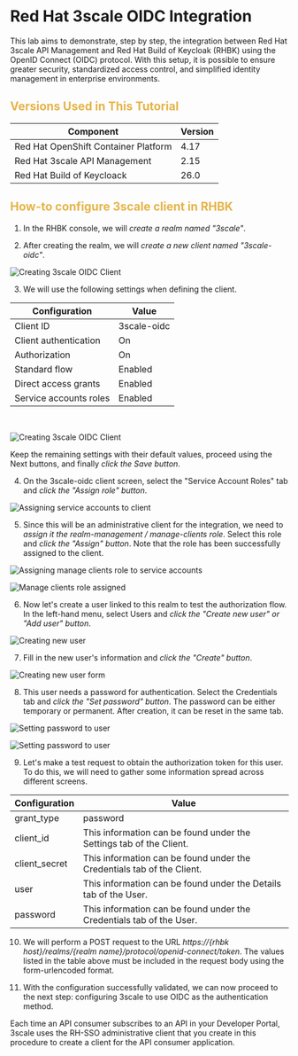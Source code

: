 # Red Hat 3scale OIDC Integration

This lab aims to demonstrate, step by step, the integration between Red Hat 3scale API Management and Red Hat Build of Keycloak (RHBK) using the OpenID Connect (OIDC) protocol. With this setup, it is possible to ensure greater security, standardized access control, and simplified identity management in enterprise environments.

### <h2 style="color: #e5b449;">Versions Used in This Tutorial</h2>

| Component                                   | Version |
|---------------------------------------------|---------|
| Red Hat OpenShift Container Platform        | 4.17    |
| Red Hat 3scale API Management               | 2.15    |
| Red Hat Build of Keycloack                  | 26.0    |

### <h2 style="color: #e5b449;">How-to configure 3scale client in RHBK</h2>

1. In the RHBK console, we will *create a realm named "3scale"*.

2. After creating the realm, we will *create a new client named "3scale-oidc"*.

![Creating 3scale OIDC Client](../images/RHBK/14%20-%20Creating%20client.png)

3. We will use the following settings when defining the client.

| Configuration                |     Value     |
|------------------------------|---------------|
| Client ID                    |  3scale-oidc  |
| Client authentication        |      On       |
| Authorization                |      On       |
| Standard flow                |    Enabled    |
| Direct access grants         |    Enabled    |
| Service accounts roles       |    Enabled    |

<br>

![Creating 3scale OIDC Client](../images/RHBK/15%20-%20Creating%20client.png)

Keep the remaining settings with their default values, proceed using the Next buttons, and finally *click the Save button*.

4. On the 3scale-oidc client screen, select the "Service Account Roles" tab and *click the "Assign role" button*.

![Assigning service accounts to client](../images/RHBK/16%20-%20Assigning%20manage%20clients%20role%20to%20client.png)

5. Since this will be an administrative client for the integration, we need to *assign it the realm-management / manage-clients role*. Select this role and *click the "Assign" button*. Note that the role has been successfully assigned to the client.

![Assigning manage clients role to service accounts](../images/RHBK/17%20-%20Assigning%20manage%20clients%20role%20to%20client.png)

![Manage clients role assigned](../images/RHBK/18%20-%20Role%20assigned.png)

6. Now let's create a user linked to this realm to test the authorization flow. In the left-hand menu, select Users and *click the "Create new user" or "Add user" button*.

![Creating new user](../images/RHBK/19%20-%20Create%20new%20user.png)

7. Fill in the new user's information and *click the "Create" button*.

![Creating new user form](../images/RHBK/20%20-%20Create%20new%20user%20form.png)

8. This user needs a password for authentication. Select the Credentials tab and *click the "Set password" button*. The password can be either temporary or permanent. After creation, it can be reset in the same tab.

![Setting password to user](../images/RHBK/21%20-%20Setting%20password%20to%20user.png)

![Setting password to user](../images/RHBK/22%20-%20Setting%20password%20to%20user.png)

9.  Let's make a test request to obtain the authorization token for this user. To do this, we will need to gather some information spread across different screens.

| Configuration                |    Value                                                                   |
|------------------------------|----------------------------------------------------------------------------|
| grant_type                   |    password                                                                |
| client_id                    |    This information can be found under the Settings tab of the Client.     |
| client_secret                |    This information can be found under the Credentials tab of the Client.  |
| user                         |    This information can be found under the Details tab of the User.        |
| password                     |    This information can be found under the Credentials tab of the User.    |

10. We will perform a POST request to the URL *https://{rhbk host}/realms/{realm name}/protocol/openid-connect/token*. The values listed in the table above must be included in the request body using the form-urlencoded format.

11. With the configuration successfully validated, we can now proceed to the next step: configuring 3scale to use OIDC as the authentication method.



Each time an API consumer subscribes to an API in your Developer Portal, 3scale uses the RH-SSO administrative client that you create in this procedure to create a client for the API consumer application.